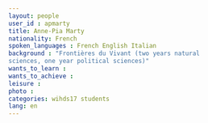```yaml
---
layout: people
user_id : apmarty
title: Anne-Pia Marty
nationality: French
spoken_languages : French English Italian
background : "Frontières du Vivant (two years natural
sciences, one year political sciences)"
wants_to_learn :
wants_to_achieve :
leisure :
photo :
categories: wihds17 students
lang: en
---
```

